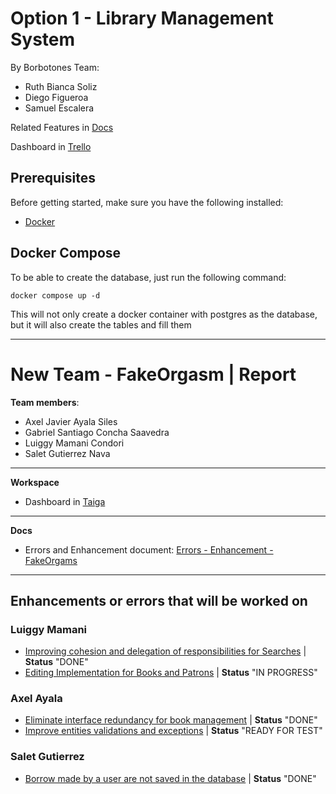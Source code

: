 # Option 1 - Library Management System

By Borbotones Team:
- Ruth Bianca Soliz 
- Diego Figueroa
- Samuel Escalera

Related Features in [Docs](https://drive.google.com/file/d/1-JL5HrP4XCGChKNjJDCH6o6TwO9xqdNo/view?usp=sharing)

Dashboard in [Trello](https://trello.com/b/BQ6Nl42q/progra-6-los-borbotones)

## Prerequisites

Before getting started, make sure you have the following installed:

- [Docker](https://www.docker.com/get-started)

## Docker Compose

To be able to create the database, just run the following command:
```
docker compose up -d
```
This will not only create a docker container with postgres as the database, but it will also create the tables and fill them

---
# New Team - FakeOrgasm | Report
__Team members__:

- Axel Javier Ayala Siles
- Gabriel Santiago Concha Saavedra
- Luiggy Mamani Condori
- Salet Gutierrez Nava
---
__Workspace__

- Dashboard in [Taiga](https://tree.taiga.io/project/santiago_c_saavedra-fakeorgasm/taskboard/sprint-2-12683)
---
__Docs__

- Errors and Enhancement document: [Errors - Enhancement - FakeOrgams](https://docs.google.com/document/d/1vNPznRAD0DpJuhCdCQYmk_fweOOlfJl5AA6nGSVpRyg/edit)
---
## Enhancements or errors that will be worked on
### Luiggy Mamani

- [Improving cohesion and delegation of responsibilities for Searches](https://tree.taiga.io/project/santiago_c_saavedra-fakeorgasm/us/56?milestone=403375) | __Status__ "DONE"
- [Editing Implementation for Books and Patrons](https://tree.taiga.io/project/santiago_c_saavedra-fakeorgasm/us/43?milestone=403375) | __Status__ "IN PROGRESS"

### Axel Ayala
- [Eliminate interface redundancy for book management](https://tree.taiga.io/project/santiago_c_saavedra-fakeorgasm/us/46?milestone=403375) | __Status__ "DONE"
- [Improve entities validations and exceptions](https://tree.taiga.io/project/santiago_c_saavedra-fakeorgasm/us/60?milestone=403375) | __Status__ "READY FOR TEST"

### Salet Gutierrez
- [Borrow made by a user are not saved in the database](https://tree.taiga.io/project/santiago_c_saavedra-fakeorgasm/us/37?milestone=403375) | __Status__ "DONE"